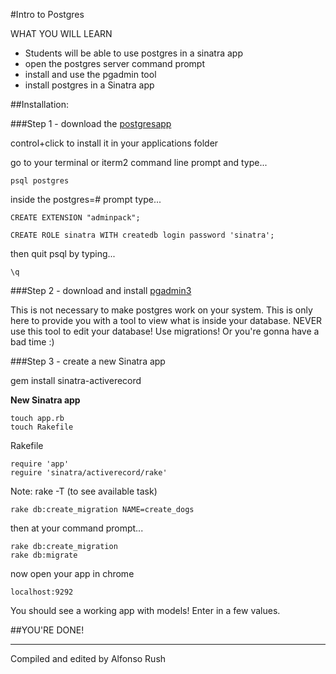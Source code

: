 #Intro to Postgres

WHAT YOU WILL LEARN

- Students will be able to use postgres in a sinatra app
- open the postgres server command prompt
- install and use the pgadmin tool
- install postgres in a Sinatra app

##Installation:


###Step 1 - download the [postgresapp](http://postgresapp.com/)

control+click to install it in your applications folder

go to your terminal or iterm2 command line prompt and type...

	psql postgres
	
inside the postgres=# prompt type...

	CREATE EXTENSION "adminpack";
	
	CREATE ROLE sinatra WITH createdb login password 'sinatra';
	
then quit psql by typing...

	\q




###Step 2 - download and install [pgadmin3](http://www.pgadmin.org/download/macosx.php)

This is not necessary to make postgres work on your system. This is only here to provide you with a tool to view what is inside your database. NEVER use this tool to edit your database! Use migrations! Or you're gonna have a bad time :)


###Step 3 - create a new Sinatra app


gem install sinatra-activerecord

**New Sinatra app**

```
touch app.rb
touch Rakefile
```

Rakefile
```
require 'app'
reguire 'sinatra/activerecord/rake'
```

Note: rake -T (to see available task)

```
rake db:create_migration NAME=create_dogs
```

then at your command prompt...

	rake db:create_migration
	rake db:migrate
	
now open your app in chrome

	localhost:9292

You should see a working app with models! Enter in a few values.
	 
	
##YOU'RE DONE! 


---
Compiled and edited by Alfonso Rush
